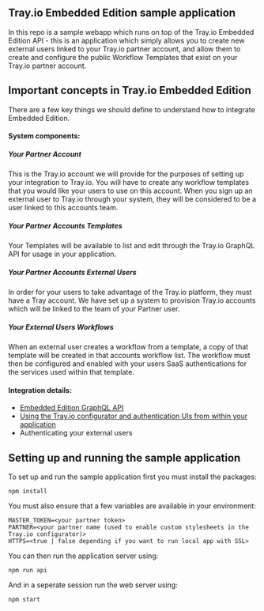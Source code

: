 ## Tray.io Embedded Edition sample application

In this repo is a sample webapp which runs on top of the Tray.io Embedded Edition API - this is an application which simply allows you to create new external users linked to your Tray.io partner account, and allow them to create and configure the public Workflow Templates that exist on your Tray.io partner account.

## Important concepts in Tray.io Embedded Edition

There are a few key things we should define to understand how to integrate Embedded Edition.

#### System components:
##### Your Partner Account
This is the Tray.io account we will provide for the purposes of setting up your integration to Tray.io. You will have to create any workflow templates that you would like your users to use on this account. When you sign up an external user to Tray.io through your system, they will be considered to be a user linked to this accounts team.
##### Your Partner Accounts Templates
Your Templates will be available to list and edit through the Tray.io GraphQL API for usage in your application.
##### Your Partner Accounts External Users
In order for your users to take advantage of the Tray.io platform, they must have a Tray account. We have set up a system to provision Tray.io accounts which will be linked to the team of your Partner user.
##### Your External Users Workflows
When an external user creates a workflow from a template, a copy of that template will be created in that accounts workflow list. The workflow must then be configured and enabled with your users SaaS authentications for the services used within that template.

#### Integration details:

* [Embedded Edition GraphQL API](https://tray.io/docs/article/partner-api-intro)
* [Using the Tray.io configurator and authentication UIs from within your application](https://tray.io/docs/article/embedded-external-configuration)
* Authenticating your external users

## Setting up and running the sample application

To set up and run the sample application first you must install the packages:

```
npm install
```

You must also ensure that a few variables are available in your environment:

```
MASTER_TOKEN=<your partner token>
PARTNER=<your partner name (used to enable custom stylesheets in the Tray.io configurator)>
HTTPS=<true | false depending if you want to run local app with SSL>
```

You can then run the application server using:

```
npm run api
```

And in a seperate session run the web server using:

```
npm start
```
